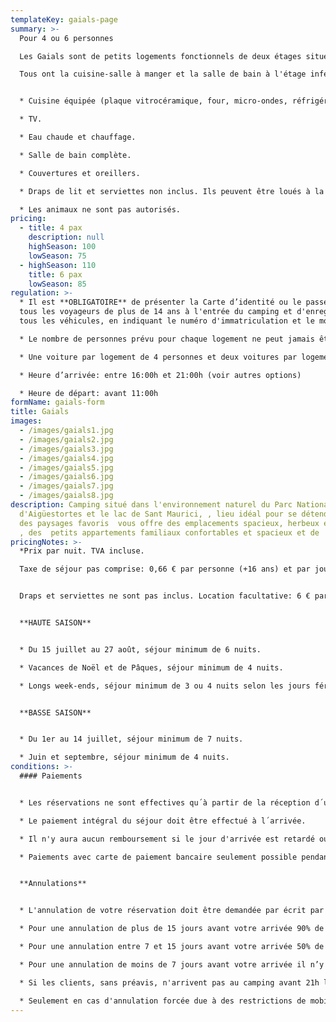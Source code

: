```yaml
---
templateKey: gaials-page
summary: >-
  Pour 4 ou 6 personnes

  Les Gaials sont de petits logements fonctionnels de deux étages situés au sommet du bâtiment principal du camping. Ils ne sont pas au niveau de la rue, mais ils ont une terrasse meublée qui n'est partagée qu'avec d'autres gaials et chaque gaial a sa propre table et ses chaises.

  Tous ont la cuisine-salle à manger et la salle de bain à l'étage inférieur et la répartition des pièces varie selon les gaial. Les chambres sont mansardées; ceux de 4 personnes ont deux chambres et ceux de 6 personnes en ont 3.


  * Cuisine équipée (plaque vitrocéramique, four, micro-ondes, réfrigérateur, cafetière, ustensiles  de cuisine, vaisselle...)

  * TV.

  * Eau chaude et chauffage.

  * Salle de bain complète.

  * Couvertures et oreillers.

  * Draps de lit et serviettes non inclus. Ils peuvent être loués à la réception.

  * Les animaux ne sont pas autorisés.
pricing:
  - title: 4 pax
    description: null
    highSeason: 100
    lowSeason: 75
  - highSeason: 110
    title: 6 pax
    lowSeason: 85
regulation: >-
  * Il est **OBLIGATOIRE** de présenter la Carte d’identité ou le passeport de
  tous les voyageurs de plus de 14 ans à l'entrée du camping et d'enregistrer
  tous les véhicules, en indiquant le numéro d'immatriculation et le modèle.	

  * Le nombre de personnes prévu pour chaque logement ne peut jamais être dépassé sans autorisation.

  * Une voiture par logement de 4 personnes et deux voitures par logement de 6 personnes sont admises et inclues dans le prix. Chaque voiture supplémentaire doit être enregistrée et on payera le parking selon le tarif en vigueur.

  * Heure d’arrivée: entre 16:00h et 21:00h (voir autres options)

  * Heure de départ: avant 11:00h
formName: gaials-form
title: Gaials
images:
  - /images/gaials1.jpg
  - /images/gaials2.jpg
  - /images/gaials3.jpg
  - /images/gaials4.jpg
  - /images/gaials5.jpg
  - /images/gaials6.jpg
  - /images/gaials7.jpg
  - /images/gaials8.jpg
description: Camping situé dans l'environnement naturel du Parc National
  d'Aigüestortes et le lac de Sant Maurici, , lieu idéal pour se détendre, jouir
  des paysages favoris  vous offre des emplacements spacieux, herbeux et ombreux
  , des  petits appartements familiaux confortables et spacieux et de  bungalows
pricingNotes: >-
  *Prix par nuit. TVA incluse.

  Taxe de séjour pas comprise: 0,66 € par personne (+16 ans) et par jour, avec un maximum de 7 jours.*


  Draps et serviettes ne sont pas inclus. Location facultative: 6 € par personne et par séjour.


  **HAUTE SAISON**


  * Du 15 juillet au 27 août, séjour minimum de 6 nuits.

  * Vacances de Noël et de Pâques, séjour minimum de 4 nuits.

  * Longs week-ends, séjour minimum de 3 ou 4 nuits selon les jours fériés


  **BASSE SAISON**


  * Du 1er au 14 juillet, séjour minimum de 7 nuits.

  * Juin et septembre, séjour minimum de 4 nuits.
conditions: >-
  #### Paiements


  * Les réservations ne sont effectives qu´à partir de la réception d´un acompte équivalent à 40% de la somme total du séjour. Les paiements seront effectués par virement sur le numéro du compte bancaire qui vous sera communiqué au moment de la réservation officielle.

  * Le paiement intégral du séjour doit être effectué à l´arrivée.

  * Il n'y aura aucun remboursement si le jour d'arrivée est retardé ou si le jour du départ est anticipé.

  * Paiements avec carte de paiement bancaire seulement possible pendant les mois de juillet et août. Il y a aussi la possibilité de faire un virement bancaire.


  **Annulations**


  * L'annulation de votre réservation doit être demandée par écrit par email à info@campinglamola.com

  * Pour une annulation de plus de 15 jours avant votre arrivée 90% de l’acompte sera remboursé.

  * Pour une annulation entre 7 et 15 jours avant votre arrivée 50% de l’acompte sera remboursé.

  * Pour une annulation de moins de 7 jours avant votre arrivée il n’y a pas de remboursement.

  * Si les clients, sans préavis, n'arrivent pas au camping avant 21h le jour de l'arrivée, la réservation sera considérée comme annulée.

  * Seulement en cas d'annulation forcée due à des restrictions de mobilité imposées par les gouvernements, causées par Covid-19, le dépôt total sera remboursé.
---
```

